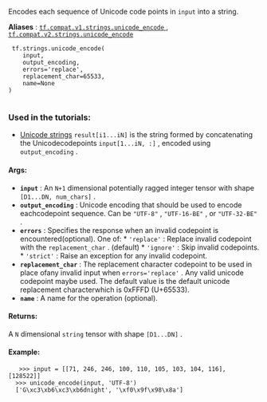 Encodes each sequence of Unicode code points in  `input`  into a string.

**Aliases** : [ `tf.compat.v1.strings.unicode_encode` ](/api_docs/python/tf/strings/unicode_encode), [ `tf.compat.v2.strings.unicode_encode` ](/api_docs/python/tf/strings/unicode_encode)

```
 tf.strings.unicode_encode(
    input,
    output_encoding,
    errors='replace',
    replacement_char=65533,
    name=None
)
 
```

### Used in the tutorials:
- [Unicode strings](https://tensorflow.google.cn/tutorials/load_data/unicode)
 `result[i1...iN]`  is the string formed by concatenating the Unicodecodepoints  `input[1...iN, :]` , encoded using  `output_encoding` .

#### Args:
- **`input`** : An  `N+1`  dimensional potentially ragged integer tensor with shape `[D1...DN, num_chars]` .
- **`output_encoding`** : Unicode encoding that should be used to encode eachcodepoint sequence.  Can be  `"UTF-8"` ,  `"UTF-16-BE"` , or  `"UTF-32-BE"` .
- **`errors`** : Specifies the response when an invalid codepoint is encountered(optional). One of:    *  `'replace'` : Replace invalid codepoint with the       `replacement_char` . (default)    *  `'ignore'` : Skip invalid codepoints.    *  `'strict'` : Raise an exception for any invalid codepoint.
- **`replacement_char`** : The replacement character codepoint to be used in place ofany invalid input when  `errors='replace'` . Any valid unicode codepoint maybe used. The default value is the default unicode replacement characterwhich is 0xFFFD (U+65533).
- **`name`** : A name for the operation (optional).


#### Returns:
A  `N`  dimensional  `string`  tensor with shape  `[D1...DN]` .

#### Example:


```
   >>> input = [[71, 246, 246, 100, 110, 105, 103, 104, 116], [128522]]
  >>> unicode_encode(input, 'UTF-8')
  ['G\xc3\xb6\xc3\xb6dnight', '\xf0\x9f\x98\x8a']
 
```

